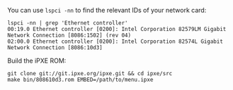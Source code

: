 You can use `lspci -nn` to find the relevant IDs of your network card:
```
lspci -nn | grep 'Ethernet controller'
00:19.0 Ethernet controller [0200]: Intel Corporation 82579LM Gigabit Network Connection [8086:1502] (rev 04)
02:00.0 Ethernet controller [0200]: Intel Corporation 82574L Gigabit Network Connection [8086:10d3]
```

Build the iPXE ROM:
```
git clone git://git.ipxe.org/ipxe.git && cd ipxe/src
make bin/808610d3.rom EMBED=/path/to/menu.ipxe
```

